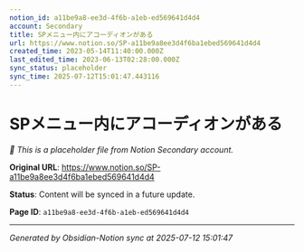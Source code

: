 ```yaml
---
notion_id: a11be9a8-ee3d-4f6b-a1eb-ed569641d4d4
account: Secondary
title: SPメニュー内にアコーディオンがある
url: https://www.notion.so/SP-a11be9a8ee3d4f6ba1ebed569641d4d4
created_time: 2023-05-14T11:40:00.000Z
last_edited_time: 2023-06-13T02:28:00.000Z
sync_status: placeholder
sync_time: 2025-07-12T15:01:47.443116
---
```


# SPメニュー内にアコーディオンがある

*🔄 This is a placeholder file from Notion Secondary account.*

**Original URL**: https://www.notion.so/SP-a11be9a8ee3d4f6ba1ebed569641d4d4

**Status**: Content will be synced in a future update.

**Page ID**: `a11be9a8-ee3d-4f6b-a1eb-ed569641d4d4`

---

*Generated by Obsidian-Notion sync at 2025-07-12 15:01:47*
